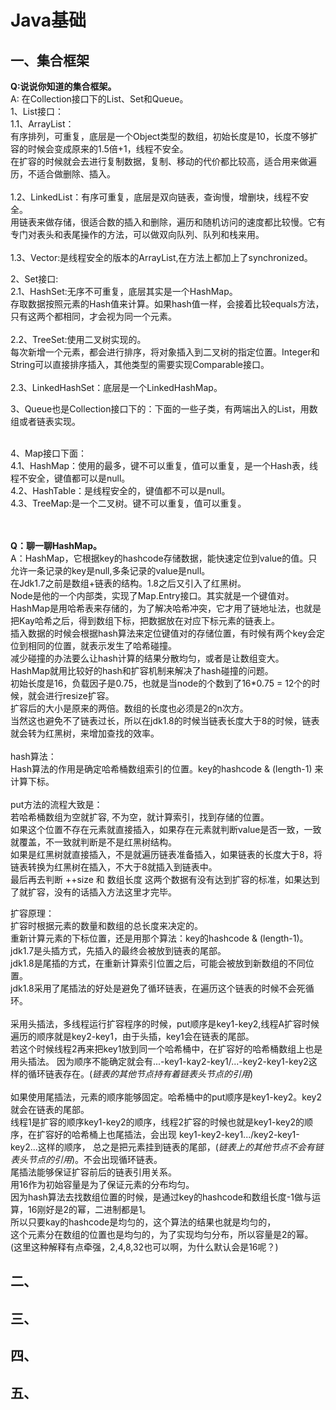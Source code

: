 # Java基础

## 一、集合框架

**Q:说说你知道的集合框架。**<br>
A: 在Collection接口下的List、Set和Queue。<br>
1、List接口：<br>
1.1、ArrayList：<br>
有序排列，可重复，底层是一个Object类型的数组，初始长度是10，长度不够扩容的时候会变成原来的1.5倍+1，线程不安全。<br>
在扩容的时候就会去进行复制数据，复制、移动的代价都比较高，适合用来做遍历，不适合做删除、插入。<br>
<br>
1.2、LinkedList：有序可重复，底层是双向链表，查询慢，增删块，线程不安全。<br>
用链表来做存储，很适合数的插入和删除，遍历和随机访问的速度都比较慢。它有专门对表头和表尾操作的方法，可以做双向队列、队列和栈来用。<br>
<br>
1.3、Vector:是线程安全的版本的ArrayList,在方法上都加上了synchronized。<br>

2、Set接口:<br>
2.1、HashSet:无序不可重复，底层其实是一个HashMap。<br>
存取数据按照元素的Hash值来计算。如果hash值一样，会接着比较equals方法，只有这两个都相同，才会视为同一个元素。<br>
<br>
2.2、TreeSet:使用二叉树实现的。<br>
每次新增一个元素，都会进行排序，将对象插入到二叉树的指定位置。Integer和String可以直接排序插入，其他类型的需要实现Comparable接口。<br>
<br>
2.3、LinkedHashSet：底层是一个LinkedHashMap。<br>

3、Queue也是Collection接口下的：下面的一些子类，有两端出入的List，用数组或者链表实现。<br>
<br>

4、Map接口下面：<br>
4.1、HashMap：使用的最多，键不可以重复，值可以重复，是一个Hash表，线程不安全，键值都可以是null。<br>
4.2、HashTable：是线程安全的，键值都不可以是null。<br>
4.3、TreeMap:是一个二叉树。键不可以重复，值可以重复。<br>
<br><br>


**Q：聊一聊HashMap。**<br>
A：HashMap，它根据key的hashcode存储数据，能快速定位到value的值。只允许一条记录的key是null,多条记录的value是null。<br>
在Jdk1.7之前是数组+链表的结构。1.8之后又引入了红黑树。<br>
Node是他的一个内部类，实现了Map.Entry接口。其实就是一个键值对。<br>
HashMap是用哈希表来存储的，为了解决哈希冲突，它才用了链地址法，也就是把Kay哈希之后，得到数组下标，把数据放在对应下标元素的链表上。<br>
插入数据的时候会根据hash算法来定位键值对的存储位置，有时候有两个key会定位到相同的位置，就表示发生了哈希碰撞。<br>
减少碰撞的办法要么让hash计算的结果分散均匀，或者是让数组变大。<br>
HashMap就用比较好的hash和扩容机制来解决了hash碰撞的问题。<br>
初始长度是16，负载因子是0.75，也就是当node的个数到了16*0.75 = 12个的时候，就会进行resize扩容。<br>
扩容后的大小是原来的两倍。数组的长度也必须是2的n次方。<br>
当然这也避免不了链表过长，所以在jdk1.8的时候当链表长度大于8的时候，链表就会转为红黑树，来增加查找的效率。<br>
<br>
hash算法：<br>
Hash算法的作用是确定哈希桶数组索引的位置。key的hashcode & (length-1) 来计算下标。<br><br>
put方法的流程大致是：<br>
若哈希桶数组为空就扩容, 不为空，就计算索引，找到存储的位置。<br>
如果这个位置不存在元素就直接插入，如果存在元素就判断value是否一致，一致就覆盖，不一致就判断是不是红黑树结构。<br>
如果是红黑树就直接插入，不是就遍历链表准备插入，如果链表的长度大于8，将链表转换为红黑树在插入，不大于8就插入到链表中。<br>
最后再去判断 ++size 和 数组长度 这两个数据有没有达到扩容的标准，如果达到了就扩容，没有的话插入方法这里才完毕。<br>

扩容原理：<br>
扩容时根据元素的数量和数组的总长度来决定的。<br>
重新计算元素的下标位置，还是用那个算法：key的hashcode & (length-1)。<br>
jdk1.7是头插方式，先插入的最终会被放到链表的尾部。<br>
jdk1.8是尾插的方式，在重新计算索引位置之后，可能会被放到新数组的不同位置。<br>
jdk1.8采用了尾插法的好处是避免了循环链表，在遍历这个链表的时候不会死循环。<br>    
采用头插法，多线程运行扩容程序的时候，put顺序是key1-key2,线程A扩容时候遍历的顺序就是key2-key1，由于头插，key1会在链表的尾部。<br> 
若这个时候线程2再来把key1放到同一个哈希桶中，在扩容好的哈希桶数组上也是用头插法。
因为顺序不能确定就会有...-key1-kay2-key1/...-key2-key1-key2这样的循环链表存在。(_链表的其他节点持有着链表头节点的引用_)<br> 
<br> 
如果使用尾插法，元素的顺序能够固定。哈希桶中的put顺序是key1-key2。key2就会在链表的尾部。<br> 
线程1是扩容的顺序key1-key2的顺序，线程2扩容的时候也就是key1-key2的顺序，在扩容好的哈希桶上也尾插法，会出现 key1-key2-key1.../key2-key1-key2...这样的顺序，
总之是把元素挂到链表的尾部，(_链表上的其他节点不会有链表头节点的引用_)。不会出现循环链表。<br> 
尾插法能够保证扩容前后的链表引用关系。<br>
用16作为初始容量是为了保证元素的分布均匀。<br>
因为hash算法去找数组位置的时候，是通过key的hashcode和数组长度-1做与运算，16刚好是2的幂，二进制都是1。<br>
所以只要kay的hashcode是均匀的，这个算法的结果也就是均匀的，<br>
这个元素分在数组的位置也是均匀的，为了实现均匀分布，所以容量是2的幂。<br>
(这里这种解释有点牵强，2,4,8,32也可以啊，为什么默认会是16呢？)<br>


   
   
   





  


## 二、

## 三、

## 四、

## 五、